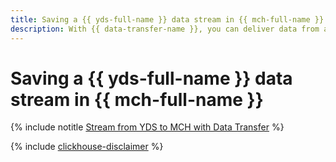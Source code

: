 ```yaml
---
title: Saving a {{ yds-full-name }} data stream in {{ mch-full-name }}
description: With {{ data-transfer-name }}, you can deliver data from a {{ yds-name }} stream to {{ mch-name }}.
---
```


# Saving a {{ yds-full-name }} data stream in {{ mch-full-name }}

{% include notitle [Stream from YDS to MCH with Data Transfer](../../_tutorials/dataplatform/yds-to-clickhouse.md) %}

{% include [clickhouse-disclaimer](../../_includes/clickhouse-disclaimer.md) %}
